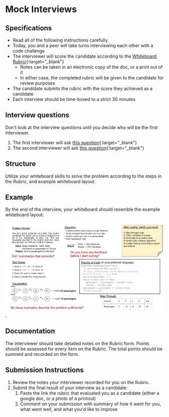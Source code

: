 # Mock Interviews

## Specifications

- Read all of the following instructions carefully.
- Today, you and a peer will take turns interviewing each other with a code challenge
- The interviewer will score the candidate according to the [Whiteboard Rubric](https://docs.google.com/spreadsheets/d/1scthkmARfzAFZrSYAp6LA2coOaoWUWbSzMbtIU4jcHw){:target="_blank"}
  - Notes can be taken in an electronic copy of the doc, or a print out of it
  - In either case, the completed rubric will be given to the candidate for review purposes
- The candidate submits the rubric with the score they achieved as a candidate
- Each interview should be time-boxed to a strict 30 minutes

## Interview questions

Don't look at the interview questions until you decide who will be the first interviewer.

1. The first interviewer will ask [this question](interview-01.md){:target="_blank"}
1. The second interviewer will ask [this question](interview-02.md){:target="_blank"}

## Structure

Utilize your whiteboard skills to solve the problem according to the steps in the Rubric, and example whiteboard layout.

## Example

By the end of the interview, your whiteboard should resemble the example whiteboard layout:

![example whiteboard layout](../../assets/whiteboard-example.png).

## Documentation

The interviewer should take detailed notes on the Rubric form. Points should be assessed for every item on the Rubric. The total points should be summed and recorded on the form.

## Submission Instructions

1. Review the notes your interviewer recorded for you on the Rubric.
1. Submit the final result of your interview as a candidate:
    1. Paste the link the rubric that evaluated you as a candidate (either a google doc, or a photo of a printout)
    1. Comment on your submission with summary of how it went for you, what went well, and what you'd like to improve
